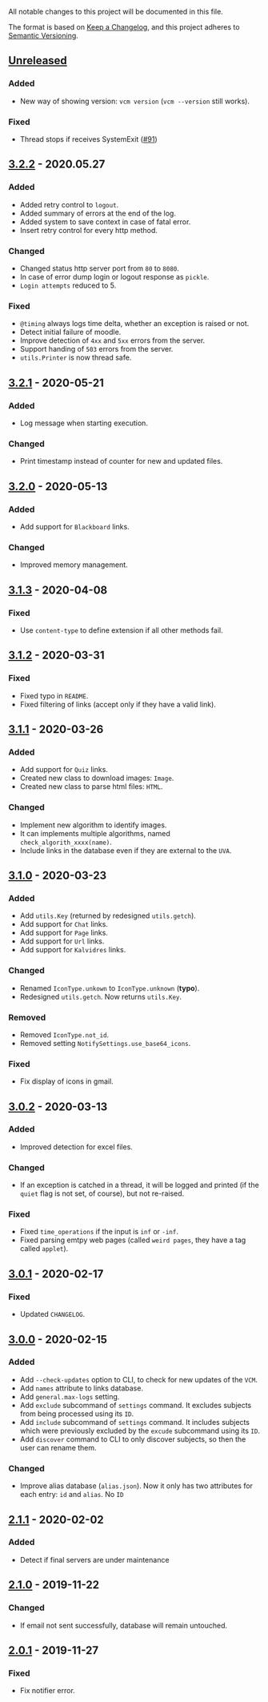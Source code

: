 All notable changes to this project will be documented in this file.

The format is based on [Keep a Changelog](https://keepachangelog.com/en/1.0.0/),
and this project adheres to [Semantic Versioning](https://semver.org/spec/v2.0.0.html).

## [Unreleased]
### Added
* New way of showing version: `vcm version` (`vcm --version` still works).

### Fixed
* Thread stops if receives SystemExit ([#91](https://github.com/sralloza/vcm/issues/91))


## [3.2.2] - 2020.05.27
### Added
* Added retry control to `logout`.
* Added summary of errors at the end of the log.
* Added system to save context in case of fatal error.
* Insert retry control for every http method.

### Changed
* Changed status http server port from `80` to `8080`.
* In case of error dump login or logout response as `pickle`.
* `Login attempts` reduced to 5.

### Fixed
* `@timing` always logs time delta, whether an exception is raised or not.
* Detect initial failure of moodle.
* Improve detection of `4xx` and `5xx` errors from the server.
* Support handing of `503` errors from the server.
* `utils.Printer` is now thread safe.


## [3.2.1] - 2020-05-21
### Added
* Log message when starting execution.

### Changed
* Print timestamp instead of counter for new and updated files.


## [3.2.0] - 2020-05-13
### Added
* Add support for `Blackboard` links.

### Changed
* Improved memory management.


## [3.1.3] - 2020-04-08
### Fixed
* Use `content-type` to define extension if all other methods fail.


## [3.1.2] - 2020-03-31
### Fixed
* Fixed typo in `README`.
* Fixed filtering of links (accept only if they have a valid link).


## [3.1.1] - 2020-03-26
### Added
* Add support for `Quiz` links.
* Created new class to download images: `Image`.
* Created new class to parse html files: `HTML`.

### Changed
* Implement new algorithm to identify images.
* It can implements multiple algorithms, named `check_algorith_xxxx(name)`.
* Include links in the database even if they are external to the `UVA`.


## [3.1.0] - 2020-03-23
### Added
* Add `utils.Key` (returned by redesigned `utils.getch`).
* Add support for `Chat` links.
* Add support for `Page` links.
* Add support for `Url` links.
* Add support for `Kalvidres` links.

### Changed
* Renamed `IconType.unkown` to `IconType.unknown` (**typo**).
* Redesigned `utils.getch`. Now returns `utils.Key`.

### Removed
* Removed `IconType.not_id`.
* Removed setting `NotifySettings.use_base64_icons`.

### Fixed
* Fix display of icons in gmail.


## [3.0.2] - 2020-03-13
### Added
* Improved detection for excel files.

### Changed
* If an exception is catched in a thread, it will be logged and printed (if the `quiet` flag is not set, of course), but not re-raised.

### Fixed
* Fixed `time_operations` if the input is `inf` or `-inf`.
* Fixed parsing emtpy web pages (called `weird pages`, they have a tag called `applet`).


## [3.0.1] - 2020-02-17
### Fixed
* Updated `CHANGELOG`.


## [3.0.0] - 2020-02-15
### Added
* Add `--check-updates` option to CLI, to check for new updates of the `VCM`.
* Add `names` attribute to links database.
* Add `general.max-logs` setting.
* Add `exclude` subcommand of `settings` command. It excludes subjects from being processed using its `ID`.
* Add `include` subcommand of `settings` command. It includes subjects which were previously excluded by the `excude` subcommand using its `ID`.
* Add `discover` command to CLI to only discover subjects, so then the user can rename them.

### Changed
* Improve alias database (`alias.json`). Now it only has two attributes for each entry: `id` and `alias`. No `ID`


## [2.1.1] - 2020-02-02
### Added
* Detect if final servers are under maintenance


## [2.1.0] - 2019-11-22
### Changed
* If email not sent successfully, database will remain untouched.


## [2.0.1] - 2019-11-27
### Fixed
* Fix notifier error.


[unreleased]: https://github.com/sralloza/vcm/compare/v3.2.2...HEAD
[3.2.2]: https://github.com/sralloza/vcm/compare/v3.2.1...v3.2.2
[3.2.1]: https://github.com/sralloza/vcm/compare/v3.2.0...v3.2.1
[3.2.0]: https://github.com/sralloza/vcm/compare/v3.1.3...v3.2.0
[3.1.3]: https://github.com/sralloza/vcm/compare/v3.1.2...v3.1.3
[3.1.2]: https://github.com/sralloza/vcm/compare/v3.1.1...v3.1.2
[3.1.1]: https://github.com/sralloza/vcm/compare/v3.1.0...v3.1.1
[3.1.0]: https://github.com/sralloza/vcm/compare/v3.0.2...v3.1.0
[3.0.2]: https://github.com/sralloza/vcm/compare/v3.0.1...v3.0.2
[3.0.1]: https://github.com/sralloza/vcm/compare/v3.0.0...v3.0.1
[3.0.0]: https://github.com/sralloza/vcm/compare/v2.1.1...v3.0.0
[2.1.1]: https://github.com/sralloza/vcm/compare/v2.1.0...v2.1.1
[2.1.0]: https://github.com/sralloza/vcm/compare/v2.0.1...v2.1.0
[2.0.1]: https://github.com/sralloza/vcm/compare/v2.0.0...v2.0.1
